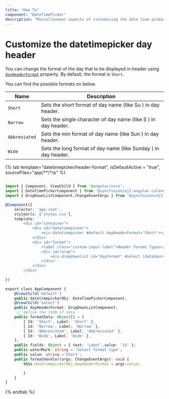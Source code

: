 ```yaml
---
title: "How To"
component: "DateTimePicker"
description: "Miscellaneous aspects of customizing the date time picker"
---
```


# Customize the datetimepicker day header

You can change the format of the day that to be displayed in header using [`dayHeaderFormat`](../../api/datetimepicker#dayheaderformat) property. By default, the format is `Short`.

You can find the possible formats on below.

| **Name** | **Description** |
|------|---------------------|
| `Short` | Sets the short format of day name (like Su ) in day header. |
| `Narrow` | Sets the single character of day name (like S ) in day header. |
| `Abbreviated` | Sets the min format of day name (like Sun ) in day header. |
| `Wide` | Sets the long format of day name (like Sunday ) in day header. |

{% tab template="datetimepicker/header-format", isDefaultActive = "true", sourceFiles="app/**/*.ts" %}

```typescript

import { Component, ViewChild } from '@angular/core';
import { DateTimePickerComponent } from '@syncfusion/ej2-angular-calendars';
import { DropDownListComponent,ChangeEventArgs } from '@syncfusion/ej2-angular-dropdowns';

@Component({
    selector: 'app-root',
    styleUrls: ['styles.css'],
    template: `
        <div id="container">
            <div id="datetimepicker">
                <ejs-datetimepicker #default dayHeaderFormat='Short'></ejs-datetimepicker>
            </div>
            <div id="format">
                <label class="custom-input-label">Header Format Types</label>
                <div id="wrap">
                    <ejs-dropdownlist id="dayformat" #select [dataSource]='formatData' [(value)]='value' [fields]='fields' [placeholder]='waterMark' (change)='formatHandler($event)'></ejs-dropdownlist>
                </div>
            </div>
        </div>
        `
})

export class AppComponent {
    @ViewChild('default')
    public datetimepickerObj: DateTimePickerComponent;
    @ViewChild('select')
    public dayHeaderFormat: DropDownListComponent;
     // define the JSON of data
    public formatData: Object[] = [
        { Id: 'Short', Label: 'Short' },
        { Id: 'Narrow', Label: 'Narrow' },
        { Id: 'Abbreviated', Label: 'Abbreviated' },
        { Id: 'Wide', Label: 'Wide' },
    ];
    public fields: Object = { text: 'Label',value: 'Id' };
    public waterMark: string = 'Select format type';
    public value: string ='Short';
    public formatHandler(args: ChangeEventArgs): void {
        this.datetimepickerObj.dayHeaderFormat = args.value;

        }
    }
}

```

{% endtab %}

